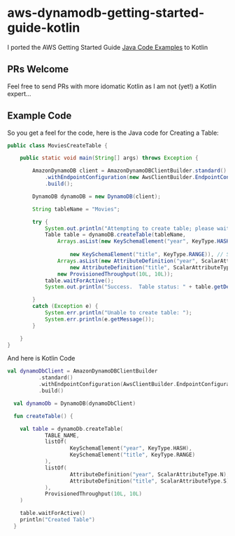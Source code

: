 # aws-dynamodb-getting-started-guide-kotlin
I ported the AWS Getting Started Guide [Java Code Examples](http://docs.aws.amazon.com/amazondynamodb/latest/gettingstartedguide/GettingStarted.Java.01.html) to Kotlin

## PRs Welcome
Feel free to send PRs with more idomatic Kotlin as I am not (yet!) a Kotlin expert...

## Example Code
So you get a feel for the code, here is the Java code for Creating a Table:
```java
public class MoviesCreateTable {

    public static void main(String[] args) throws Exception {

        AmazonDynamoDB client = AmazonDynamoDBClientBuilder.standard()
            .withEndpointConfiguration(new AwsClientBuilder.EndpointConfiguration("http://localhost:8000", "us-west-2"))
            .build();

        DynamoDB dynamoDB = new DynamoDB(client);

        String tableName = "Movies";

        try {
            System.out.println("Attempting to create table; please wait...");
            Table table = dynamoDB.createTable(tableName,
                Arrays.asList(new KeySchemaElement("year", KeyType.HASH), // Partition
                                                                          // key
                    new KeySchemaElement("title", KeyType.RANGE)), // Sort key
                Arrays.asList(new AttributeDefinition("year", ScalarAttributeType.N),
                    new AttributeDefinition("title", ScalarAttributeType.S)),
                new ProvisionedThroughput(10L, 10L));
            table.waitForActive();
            System.out.println("Success.  Table status: " + table.getDescription().getTableStatus());

        }
        catch (Exception e) {
            System.err.println("Unable to create table: ");
            System.err.println(e.getMessage());
        }

    }
}
```

And here is Kotlin Code
```kotlin
val dynamoDbClient = AmazonDynamoDBClientBuilder
          .standard()
          .withEndpointConfiguration(AwsClientBuilder.EndpointConfiguration("http://localhost:8000", "us-west-2"))
          .build()

  val dynamoDb = DynamoDB(dynamoDbClient)

  fun createTable() {

    val table = dynamoDb.createTable(
            TABLE_NAME,
            listOf(
                    KeySchemaElement("year", KeyType.HASH),
                    KeySchemaElement("title", KeyType.RANGE)
            ),
            listOf(
                    AttributeDefinition("year", ScalarAttributeType.N),
                    AttributeDefinition("title", ScalarAttributeType.S)
            ),
            ProvisionedThroughput(10L, 10L)
    )

    table.waitForActive()
    println("Created Table")
  }
```


